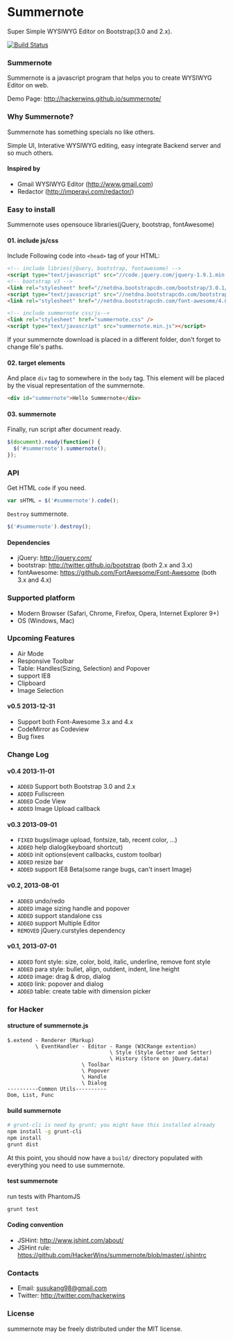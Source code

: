 # Summernote
Super Simple WYSIWYG Editor on Bootstrap(3.0 and 2.x).

[![Build Status](https://secure.travis-ci.org/HackerWins/summernote.png)](http://travis-ci.org/HackerWins/summernote)

### Summernote
Summernote is a javascript program that helps you to create WYSIWYG Editor on web.

Demo Page: http://hackerwins.github.io/summernote/

### Why Summernote?

Summernote has something specials no like others.

Simple UI, Interative WYSIWYG editing, easy integrate Backend server and so much others.

#### Inspired by
* Gmail WYSIWYG Editor (http://www.gmail.com)
* Redactor (http://imperavi.com/redactor/)

### Easy to install

Summernote uses opensouce libraries(jQuery, bootstrap, fontAwesome) 

#### 01. include js/css
Include Following code into `<head>` tag of your HTML:
```html
<!-- include libries(jQuery, bootstrap, fontawesome) -->
<script type="text/javascript" src="//code.jquery.com/jquery-1.9.1.min.js"></script> 
<!-- bootstrap v3 -->
<link rel="stylesheet" href="//netdna.bootstrapcdn.com/bootstrap/3.0.1/css/bootstrap.min.css" />
<script type="text/javascript" src="//netdna.bootstrapcdn.com/bootstrap/3.0.1/js/bootstrap.min.js"></script>
<link rel="stylesheet" href="//netdna.bootstrapcdn.com/font-awesome/4.0.1/css/font-awesome.min.css" />

<!-- include summernote css/js-->
<link rel="stylesheet" href="summernote.css" />
<script type="text/javascript" src="summernote.min.js"></script>
```
If your summernote download is placed in a different folder, don't forget to change file's paths.

#### 02. target elements
And place `div` tag to somewhere in the `body` tag. This element will be placed by the visual representation of the summernote.
```html
<div id="summernote">Hello Summernote</div>
```

#### 03. summernote
Finally, run script after document ready.
```javascript
$(document).ready(function() {
  $('#summernote').summernote();
});
```

### API
Get HTML `code` if you need.

```javascript
var sHTML = $('#summernote').code();
```

`Destroy` summernote.

```javascript
$('#summernote').destroy();
```

#### Dependencies
* jQuery: http://jquery.com/
* bootstrap: http://twitter.github.io/bootstrap (both 2.x and 3.x)
* fontAwesome: https://github.com/FortAwesome/Font-Awesome (both 3.x and 4.x)

### Supported platform
* Modern Browser (Safari, Chrome, Firefox, Opera, Internet Explorer 9+)
* OS (Windows, Mac)

### Upcoming Features
* Air Mode
* Responsive Toolbar
* Table: Handles(Sizing, Selection) and Popover
* support IE8
* Clipboard
* Image Selection

#### v0.5 2013-12-31
* Support both Font-Awesome 3.x and 4.x
* CodeMirror as Codeview
* Bug fixes

### Change Log

#### v0.4 2013-11-01
* `ADDED` Support both Bootstrap 3.0 and 2.x
* `ADDED` Fullscreen
* `ADDED` Code View
* `ADDED` Image Upload callback

#### v0.3 2013-09-01
* `FIXED` bugs(image upload, fontsize, tab, recent color, ...)
* `ADDED` help dialog(keyboard shortcut)
* `ADDED` init options(event callbacks, custom toolbar)
* `ADDED` resize bar
* `ADDED` support IE8 Beta(some range bugs, can't insert Image)

#### v0.2, 2013-08-01
* `ADDED` undo/redo
* `ADDED` image sizing handle and popover
* `ADDED` support standalone css
* `ADDED` support Multiple Editor
* `REMOVED` jQuery.curstyles dependency

#### v0.1, 2013-07-01
* `ADDED` font style: size, color, bold, italic, underline, remove font style
* `ADDED` para style: bullet, align, outdent, indent, line height
* `ADDED` image: drag & drop, dialog
* `ADDED` link: popover and dialog
* `ADDED` table: create table with dimension picker

### for Hacker

#### structure of summernote.js

```
$.extend - Renderer (Markup)
         \ EventHandler - Editor - Range (W3CRange extention)
                                 \ Style (Style Getter and Setter)
                                 \ History (Store on jQuery.data)
                        \ Toolbar
                        \ Popover
                        \ Handle
                        \ Dialog
----------Common Utils----------
Dom, List, Func
```

#### build summernote
```bash
# grunt-cli is need by grunt; you might have this installed already
npm install -g grunt-cli
npm install
grunt dist
```
At this point, you should now have a `build/` directory populated with everything you need to use summernote.

#### test summernote
run tests with PhantomJS
```bash
grunt test
```

#### Coding convention
* JSHint: http://www.jshint.com/about/
* JSHint rule: https://github.com/HackerWins/summernote/blob/master/.jshintrc

### Contacts
* Email: susukang98@gmail.com
* Twitter: http://twitter.com/hackerwins

### License
summernote may be freely distributed under the MIT license.

